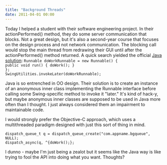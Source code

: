 ```yaml
---
title: "Background Threads"
date: 2011-04-01 00:00
---
```


<p>Today I helped a student with their software engineering project. In their actionPerformed() method, they do some server communication that blocks. Not a great design, but it's also a second-year course that focuses on the design process and not network communication. The blocking call would stop the main thread from redrawing their GUI until after the actionPerformed() method returned. A quick search yielded the official <a href="http://java.sun.com/products/jfc/tsc/articles/threads/threads1.html" target="_blank">Java solution</a>:
<code>Runnable doWorkRunnable = new Runnable() {
public void run() { doWork(); }
};
SwingUtilities.invokeLater(doWorkRunnable);</code></p>

<p>Java is so entrenched in OO design. Their solution is to create an instance of an anonymous inner class implementing the Runnable interface before calling some Swing-specific method to invoke it "later." It's kind of hack-y, but maybe anonymous inner classes are supposed to be used in Java more often than I thought. I just always considered them an impairment to maintainable code.</p>

<p>I would strongly prefer the Objective-C approach, which uses a multithreaded paradigm designed with just this sort of thing in mind.</p>

<p><code>dispatch_queue_t q = dispatch_queue_create("com.appname.bgqueue", NULL);
dispatch_async(q, ^{doWork();};</code></p>

<p>I dunno - maybe I'm just being a zealot but it seems like the Java way is like trying to fool the API into doing what you want. Thoughts?</p>

<!-- more -->

